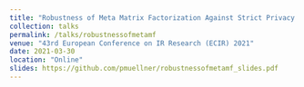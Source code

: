 ```yaml
---
title: "Robustness of Meta Matrix Factorization Against Strict Privacy Constraints"
collection: talks
permalink: /talks/robustnessofmetamf
venue: "43rd European Conference on IR Research (ECIR) 2021"
date: 2021-03-30
location: "Online"
slides: https://github.com/pmuellner/robustnessofmetamf_slides.pdf
---
```

